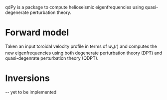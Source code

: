 qdPy is a package to compute helioseismic eigenfrequencies using
quasi-degenerate perturbation theory. 

# Forward model
Taken an input toroidal velocity profile in terms of $w_s(r)$
and computes the new eigenfrequencies using both 
degenerate perturbation theory (DPT) and quasi-degenrate
perturbation theory (QDPT).

# Inversions
-- yet to be implemented 



